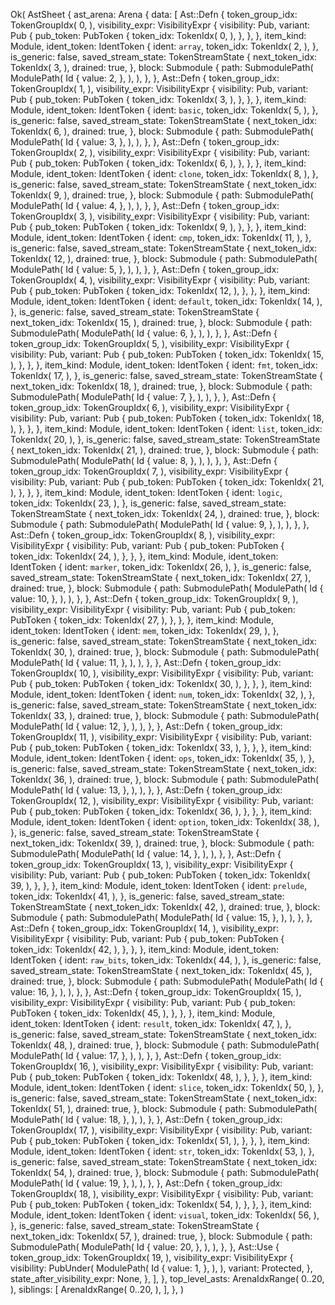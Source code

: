 Ok(
    AstSheet {
        ast_arena: Arena {
            data: [
                Ast::Defn {
                    token_group_idx: TokenGroupIdx(
                        0,
                    ),
                    visibility_expr: VisibilityExpr {
                        visibility: Pub,
                        variant: Pub {
                            pub_token: PubToken {
                                token_idx: TokenIdx(
                                    0,
                                ),
                            },
                        },
                    },
                    item_kind: Module,
                    ident_token: IdentToken {
                        ident: `array`,
                        token_idx: TokenIdx(
                            2,
                        ),
                    },
                    is_generic: false,
                    saved_stream_state: TokenStreamState {
                        next_token_idx: TokenIdx(
                            3,
                        ),
                        drained: true,
                    },
                    block: Submodule {
                        path: SubmodulePath(
                            ModulePath(
                                Id {
                                    value: 2,
                                },
                            ),
                        ),
                    },
                },
                Ast::Defn {
                    token_group_idx: TokenGroupIdx(
                        1,
                    ),
                    visibility_expr: VisibilityExpr {
                        visibility: Pub,
                        variant: Pub {
                            pub_token: PubToken {
                                token_idx: TokenIdx(
                                    3,
                                ),
                            },
                        },
                    },
                    item_kind: Module,
                    ident_token: IdentToken {
                        ident: `basic`,
                        token_idx: TokenIdx(
                            5,
                        ),
                    },
                    is_generic: false,
                    saved_stream_state: TokenStreamState {
                        next_token_idx: TokenIdx(
                            6,
                        ),
                        drained: true,
                    },
                    block: Submodule {
                        path: SubmodulePath(
                            ModulePath(
                                Id {
                                    value: 3,
                                },
                            ),
                        ),
                    },
                },
                Ast::Defn {
                    token_group_idx: TokenGroupIdx(
                        2,
                    ),
                    visibility_expr: VisibilityExpr {
                        visibility: Pub,
                        variant: Pub {
                            pub_token: PubToken {
                                token_idx: TokenIdx(
                                    6,
                                ),
                            },
                        },
                    },
                    item_kind: Module,
                    ident_token: IdentToken {
                        ident: `clone`,
                        token_idx: TokenIdx(
                            8,
                        ),
                    },
                    is_generic: false,
                    saved_stream_state: TokenStreamState {
                        next_token_idx: TokenIdx(
                            9,
                        ),
                        drained: true,
                    },
                    block: Submodule {
                        path: SubmodulePath(
                            ModulePath(
                                Id {
                                    value: 4,
                                },
                            ),
                        ),
                    },
                },
                Ast::Defn {
                    token_group_idx: TokenGroupIdx(
                        3,
                    ),
                    visibility_expr: VisibilityExpr {
                        visibility: Pub,
                        variant: Pub {
                            pub_token: PubToken {
                                token_idx: TokenIdx(
                                    9,
                                ),
                            },
                        },
                    },
                    item_kind: Module,
                    ident_token: IdentToken {
                        ident: `cmp`,
                        token_idx: TokenIdx(
                            11,
                        ),
                    },
                    is_generic: false,
                    saved_stream_state: TokenStreamState {
                        next_token_idx: TokenIdx(
                            12,
                        ),
                        drained: true,
                    },
                    block: Submodule {
                        path: SubmodulePath(
                            ModulePath(
                                Id {
                                    value: 5,
                                },
                            ),
                        ),
                    },
                },
                Ast::Defn {
                    token_group_idx: TokenGroupIdx(
                        4,
                    ),
                    visibility_expr: VisibilityExpr {
                        visibility: Pub,
                        variant: Pub {
                            pub_token: PubToken {
                                token_idx: TokenIdx(
                                    12,
                                ),
                            },
                        },
                    },
                    item_kind: Module,
                    ident_token: IdentToken {
                        ident: `default`,
                        token_idx: TokenIdx(
                            14,
                        ),
                    },
                    is_generic: false,
                    saved_stream_state: TokenStreamState {
                        next_token_idx: TokenIdx(
                            15,
                        ),
                        drained: true,
                    },
                    block: Submodule {
                        path: SubmodulePath(
                            ModulePath(
                                Id {
                                    value: 6,
                                },
                            ),
                        ),
                    },
                },
                Ast::Defn {
                    token_group_idx: TokenGroupIdx(
                        5,
                    ),
                    visibility_expr: VisibilityExpr {
                        visibility: Pub,
                        variant: Pub {
                            pub_token: PubToken {
                                token_idx: TokenIdx(
                                    15,
                                ),
                            },
                        },
                    },
                    item_kind: Module,
                    ident_token: IdentToken {
                        ident: `fmt`,
                        token_idx: TokenIdx(
                            17,
                        ),
                    },
                    is_generic: false,
                    saved_stream_state: TokenStreamState {
                        next_token_idx: TokenIdx(
                            18,
                        ),
                        drained: true,
                    },
                    block: Submodule {
                        path: SubmodulePath(
                            ModulePath(
                                Id {
                                    value: 7,
                                },
                            ),
                        ),
                    },
                },
                Ast::Defn {
                    token_group_idx: TokenGroupIdx(
                        6,
                    ),
                    visibility_expr: VisibilityExpr {
                        visibility: Pub,
                        variant: Pub {
                            pub_token: PubToken {
                                token_idx: TokenIdx(
                                    18,
                                ),
                            },
                        },
                    },
                    item_kind: Module,
                    ident_token: IdentToken {
                        ident: `list`,
                        token_idx: TokenIdx(
                            20,
                        ),
                    },
                    is_generic: false,
                    saved_stream_state: TokenStreamState {
                        next_token_idx: TokenIdx(
                            21,
                        ),
                        drained: true,
                    },
                    block: Submodule {
                        path: SubmodulePath(
                            ModulePath(
                                Id {
                                    value: 8,
                                },
                            ),
                        ),
                    },
                },
                Ast::Defn {
                    token_group_idx: TokenGroupIdx(
                        7,
                    ),
                    visibility_expr: VisibilityExpr {
                        visibility: Pub,
                        variant: Pub {
                            pub_token: PubToken {
                                token_idx: TokenIdx(
                                    21,
                                ),
                            },
                        },
                    },
                    item_kind: Module,
                    ident_token: IdentToken {
                        ident: `logic`,
                        token_idx: TokenIdx(
                            23,
                        ),
                    },
                    is_generic: false,
                    saved_stream_state: TokenStreamState {
                        next_token_idx: TokenIdx(
                            24,
                        ),
                        drained: true,
                    },
                    block: Submodule {
                        path: SubmodulePath(
                            ModulePath(
                                Id {
                                    value: 9,
                                },
                            ),
                        ),
                    },
                },
                Ast::Defn {
                    token_group_idx: TokenGroupIdx(
                        8,
                    ),
                    visibility_expr: VisibilityExpr {
                        visibility: Pub,
                        variant: Pub {
                            pub_token: PubToken {
                                token_idx: TokenIdx(
                                    24,
                                ),
                            },
                        },
                    },
                    item_kind: Module,
                    ident_token: IdentToken {
                        ident: `marker`,
                        token_idx: TokenIdx(
                            26,
                        ),
                    },
                    is_generic: false,
                    saved_stream_state: TokenStreamState {
                        next_token_idx: TokenIdx(
                            27,
                        ),
                        drained: true,
                    },
                    block: Submodule {
                        path: SubmodulePath(
                            ModulePath(
                                Id {
                                    value: 10,
                                },
                            ),
                        ),
                    },
                },
                Ast::Defn {
                    token_group_idx: TokenGroupIdx(
                        9,
                    ),
                    visibility_expr: VisibilityExpr {
                        visibility: Pub,
                        variant: Pub {
                            pub_token: PubToken {
                                token_idx: TokenIdx(
                                    27,
                                ),
                            },
                        },
                    },
                    item_kind: Module,
                    ident_token: IdentToken {
                        ident: `mem`,
                        token_idx: TokenIdx(
                            29,
                        ),
                    },
                    is_generic: false,
                    saved_stream_state: TokenStreamState {
                        next_token_idx: TokenIdx(
                            30,
                        ),
                        drained: true,
                    },
                    block: Submodule {
                        path: SubmodulePath(
                            ModulePath(
                                Id {
                                    value: 11,
                                },
                            ),
                        ),
                    },
                },
                Ast::Defn {
                    token_group_idx: TokenGroupIdx(
                        10,
                    ),
                    visibility_expr: VisibilityExpr {
                        visibility: Pub,
                        variant: Pub {
                            pub_token: PubToken {
                                token_idx: TokenIdx(
                                    30,
                                ),
                            },
                        },
                    },
                    item_kind: Module,
                    ident_token: IdentToken {
                        ident: `num`,
                        token_idx: TokenIdx(
                            32,
                        ),
                    },
                    is_generic: false,
                    saved_stream_state: TokenStreamState {
                        next_token_idx: TokenIdx(
                            33,
                        ),
                        drained: true,
                    },
                    block: Submodule {
                        path: SubmodulePath(
                            ModulePath(
                                Id {
                                    value: 12,
                                },
                            ),
                        ),
                    },
                },
                Ast::Defn {
                    token_group_idx: TokenGroupIdx(
                        11,
                    ),
                    visibility_expr: VisibilityExpr {
                        visibility: Pub,
                        variant: Pub {
                            pub_token: PubToken {
                                token_idx: TokenIdx(
                                    33,
                                ),
                            },
                        },
                    },
                    item_kind: Module,
                    ident_token: IdentToken {
                        ident: `ops`,
                        token_idx: TokenIdx(
                            35,
                        ),
                    },
                    is_generic: false,
                    saved_stream_state: TokenStreamState {
                        next_token_idx: TokenIdx(
                            36,
                        ),
                        drained: true,
                    },
                    block: Submodule {
                        path: SubmodulePath(
                            ModulePath(
                                Id {
                                    value: 13,
                                },
                            ),
                        ),
                    },
                },
                Ast::Defn {
                    token_group_idx: TokenGroupIdx(
                        12,
                    ),
                    visibility_expr: VisibilityExpr {
                        visibility: Pub,
                        variant: Pub {
                            pub_token: PubToken {
                                token_idx: TokenIdx(
                                    36,
                                ),
                            },
                        },
                    },
                    item_kind: Module,
                    ident_token: IdentToken {
                        ident: `option`,
                        token_idx: TokenIdx(
                            38,
                        ),
                    },
                    is_generic: false,
                    saved_stream_state: TokenStreamState {
                        next_token_idx: TokenIdx(
                            39,
                        ),
                        drained: true,
                    },
                    block: Submodule {
                        path: SubmodulePath(
                            ModulePath(
                                Id {
                                    value: 14,
                                },
                            ),
                        ),
                    },
                },
                Ast::Defn {
                    token_group_idx: TokenGroupIdx(
                        13,
                    ),
                    visibility_expr: VisibilityExpr {
                        visibility: Pub,
                        variant: Pub {
                            pub_token: PubToken {
                                token_idx: TokenIdx(
                                    39,
                                ),
                            },
                        },
                    },
                    item_kind: Module,
                    ident_token: IdentToken {
                        ident: `prelude`,
                        token_idx: TokenIdx(
                            41,
                        ),
                    },
                    is_generic: false,
                    saved_stream_state: TokenStreamState {
                        next_token_idx: TokenIdx(
                            42,
                        ),
                        drained: true,
                    },
                    block: Submodule {
                        path: SubmodulePath(
                            ModulePath(
                                Id {
                                    value: 15,
                                },
                            ),
                        ),
                    },
                },
                Ast::Defn {
                    token_group_idx: TokenGroupIdx(
                        14,
                    ),
                    visibility_expr: VisibilityExpr {
                        visibility: Pub,
                        variant: Pub {
                            pub_token: PubToken {
                                token_idx: TokenIdx(
                                    42,
                                ),
                            },
                        },
                    },
                    item_kind: Module,
                    ident_token: IdentToken {
                        ident: `raw_bits`,
                        token_idx: TokenIdx(
                            44,
                        ),
                    },
                    is_generic: false,
                    saved_stream_state: TokenStreamState {
                        next_token_idx: TokenIdx(
                            45,
                        ),
                        drained: true,
                    },
                    block: Submodule {
                        path: SubmodulePath(
                            ModulePath(
                                Id {
                                    value: 16,
                                },
                            ),
                        ),
                    },
                },
                Ast::Defn {
                    token_group_idx: TokenGroupIdx(
                        15,
                    ),
                    visibility_expr: VisibilityExpr {
                        visibility: Pub,
                        variant: Pub {
                            pub_token: PubToken {
                                token_idx: TokenIdx(
                                    45,
                                ),
                            },
                        },
                    },
                    item_kind: Module,
                    ident_token: IdentToken {
                        ident: `result`,
                        token_idx: TokenIdx(
                            47,
                        ),
                    },
                    is_generic: false,
                    saved_stream_state: TokenStreamState {
                        next_token_idx: TokenIdx(
                            48,
                        ),
                        drained: true,
                    },
                    block: Submodule {
                        path: SubmodulePath(
                            ModulePath(
                                Id {
                                    value: 17,
                                },
                            ),
                        ),
                    },
                },
                Ast::Defn {
                    token_group_idx: TokenGroupIdx(
                        16,
                    ),
                    visibility_expr: VisibilityExpr {
                        visibility: Pub,
                        variant: Pub {
                            pub_token: PubToken {
                                token_idx: TokenIdx(
                                    48,
                                ),
                            },
                        },
                    },
                    item_kind: Module,
                    ident_token: IdentToken {
                        ident: `slice`,
                        token_idx: TokenIdx(
                            50,
                        ),
                    },
                    is_generic: false,
                    saved_stream_state: TokenStreamState {
                        next_token_idx: TokenIdx(
                            51,
                        ),
                        drained: true,
                    },
                    block: Submodule {
                        path: SubmodulePath(
                            ModulePath(
                                Id {
                                    value: 18,
                                },
                            ),
                        ),
                    },
                },
                Ast::Defn {
                    token_group_idx: TokenGroupIdx(
                        17,
                    ),
                    visibility_expr: VisibilityExpr {
                        visibility: Pub,
                        variant: Pub {
                            pub_token: PubToken {
                                token_idx: TokenIdx(
                                    51,
                                ),
                            },
                        },
                    },
                    item_kind: Module,
                    ident_token: IdentToken {
                        ident: `str`,
                        token_idx: TokenIdx(
                            53,
                        ),
                    },
                    is_generic: false,
                    saved_stream_state: TokenStreamState {
                        next_token_idx: TokenIdx(
                            54,
                        ),
                        drained: true,
                    },
                    block: Submodule {
                        path: SubmodulePath(
                            ModulePath(
                                Id {
                                    value: 19,
                                },
                            ),
                        ),
                    },
                },
                Ast::Defn {
                    token_group_idx: TokenGroupIdx(
                        18,
                    ),
                    visibility_expr: VisibilityExpr {
                        visibility: Pub,
                        variant: Pub {
                            pub_token: PubToken {
                                token_idx: TokenIdx(
                                    54,
                                ),
                            },
                        },
                    },
                    item_kind: Module,
                    ident_token: IdentToken {
                        ident: `visual`,
                        token_idx: TokenIdx(
                            56,
                        ),
                    },
                    is_generic: false,
                    saved_stream_state: TokenStreamState {
                        next_token_idx: TokenIdx(
                            57,
                        ),
                        drained: true,
                    },
                    block: Submodule {
                        path: SubmodulePath(
                            ModulePath(
                                Id {
                                    value: 20,
                                },
                            ),
                        ),
                    },
                },
                Ast::Use {
                    token_group_idx: TokenGroupIdx(
                        19,
                    ),
                    visibility_expr: VisibilityExpr {
                        visibility: PubUnder(
                            ModulePath(
                                Id {
                                    value: 1,
                                },
                            ),
                        ),
                        variant: Protected,
                    },
                    state_after_visibility_expr: None,
                },
            ],
        },
        top_level_asts: ArenaIdxRange(
            0..20,
        ),
        siblings: [
            ArenaIdxRange(
                0..20,
            ),
        ],
    },
)